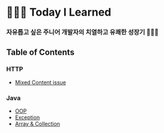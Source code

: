 # 🧑🏻‍💻 Today I Learned

### 자유롭고 싶은 주니어 개발자의 치열하고 유쾌한 성장기 🧑🏻‍💻



## Table of Contents



### HTTP

* [Mixed Content issue](http/mixed-content-issue.md)



### Java

* [OOP](java/oop.md)
* [Exception](java/exception.md)
* [Array & Collection](java/array-collection.md)
